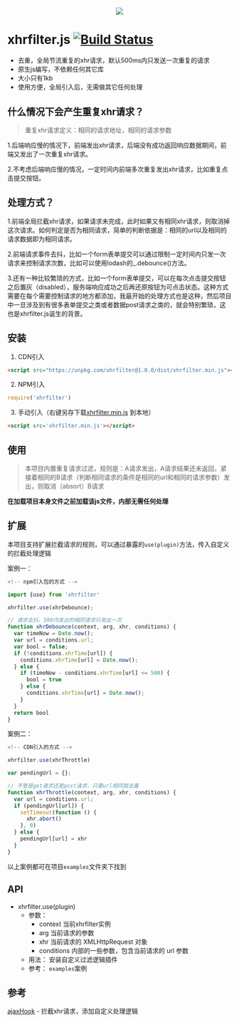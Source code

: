 
<h1 style="text-align:center"><img src="https://si.geilicdn.com/img-43f90000016e69ccedd80a2166a4_300_300.jpg" /></h1>

# xhrfilter.js [![Build Status](https://travis-ci.org/simplefeel/xhrfilter.svg?branch=master)](https://travis-ci.org/simplefeel/xhrfilter.svg?branch=master)</br>

- 去重，全局节流重复的xhr请求，默认500ms内只发送一次重复的请求
- 原生js编写，不依赖任何其它库
- 大小只有1kb
- 使用方便，全局引入后，无需做其它任何处理

## 什么情况下会产生重复xhr请求？

>重复xhr请求定义：相同的请求地址，相同的请求参数

1.后端响应慢的情况下，前端发出xhr请求，后端没有成功返回响应数据期间，前端又发出了一次重复xhr请求。</br>

2.不考虑后端响应慢的情况，一定时间内前端多次重复发出xhr请求，比如重复点击提交按钮。

## 处理方式？

1.前端全局拦截xhr请求，如果请求未完成，此时如果又有相同xhr请求，则取消掉这次请求。如何判定是否为相同请求，简单的判断依据是：相同的url以及相同的请求数据即为相同请求。<br/>

2.前端请求事件去抖，比如一个form表单提交可以通过限制一定时间内只发一次请求来控制请求次数，比如可以使用lodash的_.debounce()方法。<br/>

3.还有一种比较繁琐的方式，比如一个form表单提交，可以在每次点击提交按钮之后置灰（disabled），服务端响应成功之后再还原按钮为可点击状态。这种方式需要在每个需要控制请求的地方都添加，我最开始的处理方式也是这种，然后项目中一旦涉及到有很多表单提交之类或者数据post请求之类的，就会特别繁琐，这也是xhrfilter.js诞生的背景。

## 安装


1. CDN引入
  
```html
<script src="https://unpkg.com/xhrfilter@1.0.0/dist/xhrfilter.min.js"></script>
```

2. NPM引入

```js
require('xhrfilter')
```

3. 手动引入（右键另存下载[xhrfilter.min.js](https://github.com/simplefeel/xhrfilter/blob/master/dist/xhrfilter.min.js) 到本地） 
```html
<script src='xhrfilter.min.js'></script>
``` 

## 使用

> 本项目内置重复请求过滤，规则是：A请求发出，A请求结果还未返回，紧接着相同的B请求（判断相同请求的条件是相同的url和相同的请求参数）发出，则取消（absort）B请求

**在加载项目本身文件之前加载该js文件，内部无需任何处理**


## 扩展

本项目支持扩展拦截请求的规则，可以通过暴露的`use(plugin)`方法，传入自定义的拦截处理逻辑

案例一：

```js
<!-- npm引入包的方式 -->

import {use} from 'xhrfilter'

xhrfilter.use(xhrDebounce);

// 请求去抖，500内发出的相同请求只发出一次
function xhrDebounce(context, arg, xhr, conditions) {
  var timeNow = Date.now();
  var url = conditions.url;
  var bool = false;
  if (!conditions.xhrTime[url]) {
    conditions.xhrTime[url] = Date.now();
  } else {
    if (timeNow - conditions.xhrTime[url] <= 500) {
      bool = true
    } else {
      conditions.xhrTime[url] = Date.now();
    }
  }
  return bool
}
```

案例二：

```js
<!-- CDN引入的方式 -->

xhrfilter.use(xhrThrottle)

var pendingUrl = {};

// 不管是get请求还是post请求，只要url相同就去重
function xhrThrottle(context, arg, xhr, conditions) {
  var url = conditions.url;
  if (pendingUrl[url]) {
    setTimeout(function () {
      xhr.abort()
    }, 0)
  } else {
    pendingUrl[url] = xhr
  }
}

```

以上案例都可在项目`examples`文件夹下找到

## API

- xhrfilter.use(plugin)
  - 参数：
    - context 当前xhrfilter实例
    - arg 当前请求的参数
    - xhr 当前请求的 XMLHttpRequest 对象
    - conditions 内部的一些参数，包含当前请求的 url 参数
  - 用法：
    安装自定义过滤逻辑插件
  - 参考：
    `examples`案例

## 参考

[ajaxHook](https://github.com/wendux/Ajax-hook) - 拦截xhr请求，添加自定义处理逻辑



